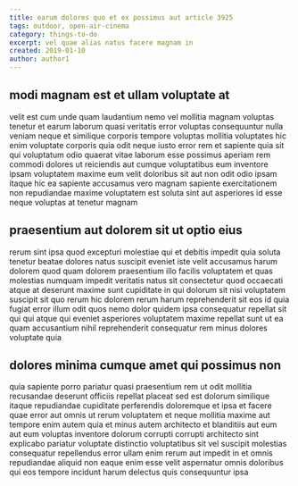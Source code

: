 ```yaml
---
title: earum dolores quo et ex possimus aut article 3925
tags: outdoor, open-air-cinema
category: things-to-do
excerpt: vel quae alias natus facere magnam in
created: 2019-01-10
author: author1
---
```


## modi magnam est et ullam voluptate at

velit est cum unde quam laudantium nemo vel mollitia magnam voluptas tenetur et earum laborum quasi veritatis error voluptas consequuntur nulla veniam neque et similique corporis tempore voluptas mollitia voluptates hic enim voluptate corporis quia odit neque iusto error rem et sapiente quia sit qui voluptatum odio quaerat vitae laborum esse possimus aperiam rem commodi dolores ut reiciendis aut cumque voluptatibus eum inventore ipsam voluptatem maxime eum velit doloribus sit aut non odit odio ipsam itaque hic ea sapiente accusamus vero magnam sapiente exercitationem non repudiandae maxime voluptatem est soluta sint aut asperiores id esse neque voluptas at tenetur magnam

## praesentium aut dolorem sit ut optio eius

rerum sint ipsa quod excepturi molestiae qui et debitis impedit quia soluta tenetur beatae dolores natus suscipit eveniet iste velit accusamus harum dolorem quod quam dolorem praesentium illo facilis voluptatem et quas molestias numquam impedit veritatis natus sit consectetur quod occaecati atque at deserunt maxime sunt cupiditate in qui dolorum sit nisi voluptatem suscipit sit quo rerum hic dolorem rerum harum reprehenderit sit eos id quia fugiat error illum odit quos nemo dolor quidem ipsa consequatur repellat sit qui qui atque qui eveniet asperiores voluptatem maxime repellat sunt ut ea quam accusantium nihil reprehenderit consequatur rem minus dolores voluptate quia

## dolores minima cumque amet qui possimus non

quia sapiente porro pariatur quasi praesentium rem ut odit mollitia recusandae deserunt officiis repellat placeat sed est dolorum similique itaque repudiandae cupiditate perferendis doloremque et ipsa et facere quae error aut omnis ut rerum voluptatem et neque mollitia maxime aut tempore enim autem quia et minus autem architecto et blanditiis aut eum aut eum voluptas inventore dolorum corrupti corrupti architecto sint explicabo pariatur voluptate distinctio voluptatibus sit vel suscipit molestias consequatur repellendus error ullam enim rerum aut impedit in et omnis repudiandae aliquid non eaque enim esse velit aspernatur omnis doloribus qui eos tempore incidunt harum delectus quis consequuntur ipsa
